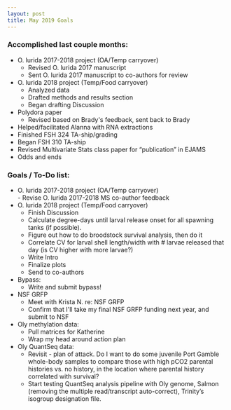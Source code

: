 ```yaml
---
layout: post
title: May 2019 Goals
---
```


### Accomplished last couple months:  
  - O. lurida 2017-2018 project (OA/Temp carryover)   
    - Revised O. lurida 2017 manuscript   
    - Sent O. lurida 2017 manuscript to co-authors for review  
  - O. lurida 2018 project (Temp/Food carryover)  
    - Analyzed data  
    - Drafted methods and results section  
    - Began drafting Discussion  
  - Polydora paper  
    - Revised based on Brady's feedback, sent back to Brady  
  - Helped/facilitated Alanna with RNA extractions  
  - Finished FSH 324 TA-ship/grading  
  - Began FSH 310 TA-ship  
  - Revised Multivariate Stats class paper for “publication” in EJAMS  
  - Odds and ends 
  

### Goals / To-Do list:    
  -  O. lurida 2017-2018 project (OA/Temp carryover)  
    - Revise O. lurida 2017-2018 MS co-author feedback  
  - O. lurida 2018 project (Temp/Food carryover)  
    - Finish Discussion  
    - Calculate degree-days until larval release onset for all spawning tanks (if possible).  
    - Figure out how to do broodstock survival analysis, then do it    
    - Correlate CV for larval shell length/width with # larvae released that day (is CV higher with more larvae?)  
    - Write Intro  
    - Finalize plots  
    - Send to co-authors  
  - Bypass:  
    - Write and submit bypass!   
  - NSF GRFP  
    - Meet with Krista N. re: NSF GRFP  
    - Confirm that I'll take my final NSF GRFP funding next year, and submit to NSF  
  - Oly methylation data:  
    - Pull matrices for Katherine  
    - Wrap my head around action plan  
  - Oly QuantSeq data: 
    - Revisit - plan of attack. Do I want to do some juvenile Port Gamble whole-body samples to compare those with high pCO2 parental histories vs. no history, in the location where parental history correlated with survival?  
    - Start testing QuantSeq analysis pipeline with Oly genome, Salmon (removing the multiple read/transcript auto-correct), Trinity’s isogroup designation file.  

    
